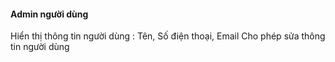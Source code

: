 #### Admin người dùng
Hiển thị thông tin người dùng : Tên, Số điện thoại, Email
Cho phép sửa thông tin người dùng

#### 
